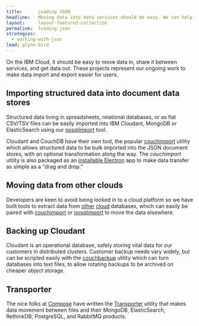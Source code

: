 ```yaml
---
title:      Loading JSON
headline:   Moving data into data services should be easy. We can help.
layout:     layout-featured-collection
permalink:  loading-json
strategies: 
  - working-with-json
lead: glynn-bird
---
```


On the IBM Cloud, it should be easy to move data in, share it between services, and get data out. These projects represent our ongoing work to make data import and export easier for users.

## Importing structured data into document data stores

Structured data living in spreadsheets, relational databases, or as flat CSV/TSV files can be easily imported into IBM Cloudant, MongoDB or ElasticSearch using our [nosqlimport](https://www.npmjs.com/package/nosqlimport) tool. 

Cloudant and CouchDB have their own tool, the popular [couchimport](https://www.npmjs.com/package/couchimport) utility which allows structured data to be bulk imported into the JSON document stores, with an optional transformation along the way. The *couchimport* utility is also packaged as an [installable Electron](https://github.com/ibm-watson-data-lab/couchdbimporter) app to make data transfer as simple as a "drag and drop."

## Moving data from other clouds

Developers are keen to avoid being locked in to a cloud platform so we have built tools to extract data from [other](https://medium.com/ibm-watson-data-lab/moving-data-from-documentdb-to-cloudant-or-couchdb-6c3d16414fc6) [cloud](https://medium.com/ibm-watson-data-lab/moving-data-from-dynamodb-to-cloudant-or-couchdb-4a4110a4e2d9) databases, which can easily be paired with [couchimport](https://www.npmjs.com/package/couchimport) or [nosqlimport](https://www.npmjs.com/package/nosqlimport) to move the data elsewhere.

## Backing up Cloudant

Cloudant is an operational database, safely storing vital data for our customers in distributed clusters. Customer backup needs vary widely, but can be scripted easily with the [couchbackup](https://www.npmjs.com/package/@cloudant/couchbackup) utility which can turn databases into text files, to allow rotating backups to be archived on cheaper object storage.

## Transporter

The nice folks at [Compose](https://compose.com) have written the [Transporter](https://github.com/compose/transporter) utility that makes data movement between files and their MongoDB, ElasticSearch, RethinkDB, PostgreSQL, and RabbitMQ products.  
